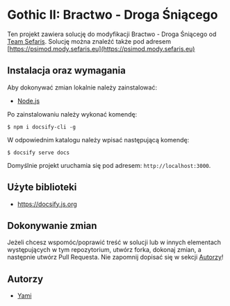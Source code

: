 # Gothic II: Bractwo - Droga Śniącego

Ten projekt zawiera solucję do modyfikacji Bractwo - Droga Śniącego od [Team Sefaris](https://sefaris.eu). Solucję można znaleźć także pod adresem [https://psimod.mody.sefaris.eu](https://psimod.mody.sefaris.eu)

## Instalacja oraz wymagania

Aby dokonywać zmian lokalnie należy zainstalować:

- [Node.js](https://nodejs.org/)

Po zainstalowaniu należy wykonać komendę:

```
$ npm i docsify-cli -g
```

W odpowiednim katalogu należy wpisać następującą komendę:

```
$ docsify serve docs
```

Domyślnie projekt uruchamia się pod adresem: `http://localhost:3000`.

## Użyte biblioteki

- https://docsify.js.org

## Dokonywanie zmian

Jeżeli chcesz wspomóc/poprawić treść w solucji lub w innych elementach występujących w tym repozytorium, utwórz forka, dokonaj zmian, a następnie utwórz Pull Requesta. Nie zapomnij dopisać się w sekcji [Autorzy](#Autorzy)!

## Autorzy

- [Yami](https://github.com/Yamixowy)
